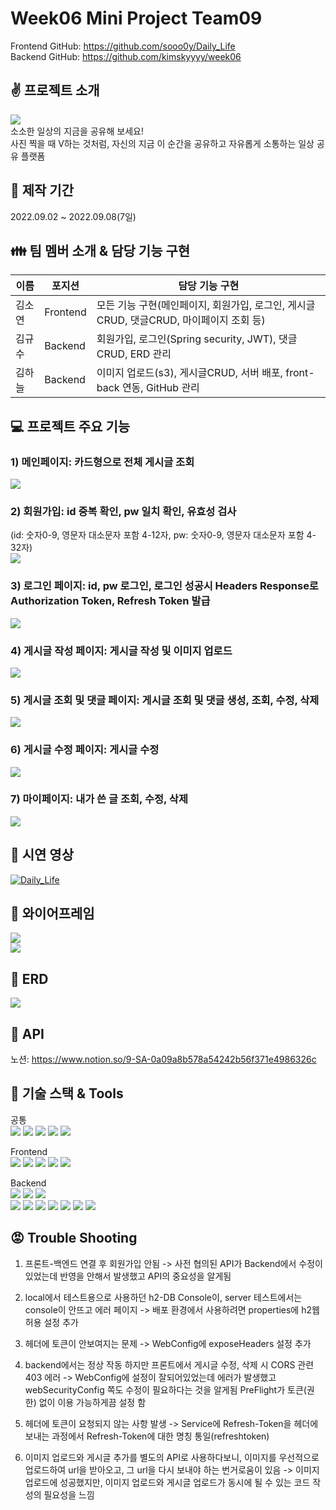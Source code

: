 Week06 Mini Project Team09
=============      
Frontend GitHub: https://github.com/sooo0y/Daily_Life     
Backend GitHub: https://github.com/kimskyyyy/week06   

:v: 프로젝트 소개
-------------   
<img src="https://user-images.githubusercontent.com/110077343/189123103-ea8e89b2-62e5-4be8-8f3a-f97e859a69e3.png"></img><br/>
소소한 일상의 지금을 공유해 보세요!   
사진 찍을 때 V하는 것처럼, 자신의 지금 이 순간을 공유하고 자유롭게 소통하는 일상 공유 플랫폼       

:date: 제작 기간
-------------   
2022.09.02 ~ 2022.09.08(7일)   

:family: 팀 멤버 소개 & 담당 기능 구현
-------------   
|이름|포지션|담당 기능 구현|
|------|---|---|
|김소연|Frontend|모든 기능 구현(메인페이지, 회원가입, 로그인, 게시글CRUD, 댓글CRUD, 마이페이지 조회 등)|
|김규수|Backend|회원가입, 로그인(Spring security, JWT), 댓글CRUD, ERD 관리|
|김하늘|Backend|이미지 업로드(s3), 게시글CRUD, 서버 배포, front-back 연동, GitHub 관리|

:computer: 프로젝트 주요 기능
-------------  
### 1) 메인페이지: 카드형으로 전체 게시글 조회   
<img src="https://user-images.githubusercontent.com/110077343/189138295-4cb8995b-fc9b-48b9-b790-2426ce1b59b6.png"></img><br/>       
### 2) 회원가입: id 중복 확인, pw 일치 확인, 유효성 검사    
(id: 숫자0-9, 영문자 대소문자 포함 4-12자, pw: 숫자0-9, 영문자 대소문자 포함 4-32자)   
<img src="https://user-images.githubusercontent.com/110077343/189138219-63eeeb33-4cc2-405e-a0b6-f82f4d1041ec.png"></img><br/>     
### 3) 로그인 페이지: id, pw 로그인, 로그인 성공시 Headers Response로 Authorization Token, Refresh Token 발급   
 <img src="https://user-images.githubusercontent.com/110077343/189137589-2d3356d8-3e80-418e-8aec-c8677a10df34.png"></img><br/>
### 4) 게시글 작성 페이지: 게시글 작성 및 이미지 업로드   
<img src="https://user-images.githubusercontent.com/110077343/189138503-d3108cde-b75c-4d42-896d-35fcdfc2aa74.png"></img><br/>     
### 5) 게시글 조회 및 댓글 페이지: 게시글 조회 및 댓글 생성, 조회, 수정, 삭제    
<img src="https://user-images.githubusercontent.com/110077343/189138612-ee6423c4-8d86-4b9a-b20e-4b51f5bd734e.png"></img><br/>       
### 6) 게시글 수정 페이지: 게시글 수정    
<img src="https://user-images.githubusercontent.com/110077343/189138869-00e25720-9987-4164-bd43-2ee2842d93cb.png"></img><br/>     
### 7) 마이페이지: 내가 쓴 글 조회, 수정, 삭제   
<img src="https://user-images.githubusercontent.com/110077343/189138735-332f907c-5009-4ac3-83cb-12424051c345.png"></img><br/>     

:movie_camera: 시연 영상
-------------  
[![Daily_Life](http://img.youtube.com/vi/u03fdC7WDBY/0.jpg)](https://www.youtube.com/watch?v=u03fdC7WDBY)

:green_book: 와이어프레임
------------- 
<img src="https://user-images.githubusercontent.com/110077343/189107732-e7c70398-c4d2-4e80-8ea0-9f261afbad0f.png"></img><br/>
<img src="https://user-images.githubusercontent.com/110077343/189108012-b0f5330f-2f1b-4c2b-8cd8-a4b25f9602dd.png"></img><br/>


:blue_book: ERD
-------------
<img src="https://user-images.githubusercontent.com/110077343/189080595-4f655837-5f4c-45c3-9246-9b32bd0e67c4.png"></img><br/>


:orange_book: API
------------- 
노션: https://www.notion.so/9-SA-0a09a8b578a54242b56f371e4986326c

:construction_worker: 기술 스택 & Tools
------------- 
공통   
<img src="https://img.shields.io/badge/Notion-000000?style=for-the-badge&logo=Notion&logoColor=white">
<img src="https://img.shields.io/badge/Google Sheets-34A853?style=for-the-badge&logo=Google Sheets&logoColor=white">
<img src="https://img.shields.io/badge/Git-F05032?style=for-the-badge&logo=Git&logoColor=white">
<img src="https://img.shields.io/badge/GitHub-181717?style=for-the-badge&logo=GitHub&logoColor=white">
<img src="https://img.shields.io/badge/Ubuntu-E95420?style=for-the-badge&logo=Ubuntu&logoColor=white">

Frontend    
<img src="https://img.shields.io/badge/CSS Modules-000000?style=for-the-badge&logo=CSS Modules&logoColor=white">
<img src="https://img.shields.io/badge/JavaScript-F7DF1E?style=for-the-badge&logo=JavaScript&logoColor=white">
<img src="https://img.shields.io/badge/React-61DAFB?style=for-the-badge&logo=React&logoColor=white">
<img src="https://img.shields.io/badge/Redux-764ABC?style=for-the-badge&logo=Redux&logoColor=white">
<img src="https://img.shields.io/badge/Axios-5A29E4?style=for-the-badge&logo=Axios&logoColor=white">

Backend   
<img src="https://img.shields.io/badge/Spring-6DB33F?style=for-the-badge&logo=Spring&logoColor=white">
<img src="https://img.shields.io/badge/Spring Boot-6DB33F?style=for-the-badge&logo=Spring Boot&logoColor=white">
<img src="https://img.shields.io/badge/Spring Security-6DB33F?style=for-the-badge&logo=Spring Security&logoColor=white">   
<img src="https://img.shields.io/badge/JSON Web Tokens-000000?style=for-the-badge&logo=JSON Web Tokens&logoColor=white">
<img src="https://img.shields.io/badge/Gradle-02303A?style=for-the-badge&logo=Gradle&logoColor=white"> 
<img src="https://img.shields.io/badge/IntelliJ IDEA-000000?style=for-the-badge&logo=IntelliJ IDEA&logoColor=white"> 
<img src="https://img.shields.io/badge/Postman-FF6C37?style=for-the-badge&logo=Postman&logoColor=white"> 
<img src="https://img.shields.io/badge/Amazon S3-569A31?style=for-the-badge&logo=Amazon S3&logoColor=white"> 
<img src="https://img.shields.io/badge/Amazon EC2-FF9900?style=for-the-badge&logo=Amazon EC2&logoColor=white"> 
<img src="https://img.shields.io/badge/Sourcetree-0052CC?style=for-the-badge&logo=Sourcetree&logoColor=white">    

:rage: Trouble Shooting
------------- 
1) 프론트-백엔드 연결 후 회원가입 안됨 -> 사전 협의된 API가 Backend에서 수정이 있었는데 반영을 안해서 발생했고 API의 중요성을 알게됨

2) local에서 테스트용으로 사용하던 h2-DB Console이, server 테스트에서는 console이 안뜨고 에러 페이지 -> 배포 환경에서 사용하려면 properties에 h2웹 허용 설정 추가

3) 헤더에 토큰이 안보여지는 문제 -> WebConfig에 exposeHeaders 설정 추가

4) backend에서는 정상 작동 하지만 프론트에서 게시글 수정, 삭제 시 CORS 관련 403 에러 -> WebConfig에 설정이 잘되어있었는데 에러가 발생했고 webSecurityConfig 쪽도 수정이 필요하다는 것을 알게됨 PreFlight가 토큰(권한) 없이 이용 가능하게끔 설정 함

5) 헤더에 토큰이 요청되지 않는 사항 발생 -> Service에 Refresh-Token을 헤더에 보내는 과정에서 Refresh-Token에 대한 명칭 통일(refreshtoken)

6) 이미지 업로드와 게시글 추가를 별도의 API로 사용하다보니, 이미지를 우선적으로 업로드하여 url을 받아오고, 그 url을 다시 보내야 하는 번거로움이 있음 -> 이미지 업로드에 성공했지만, 이미지 업로드와 게시글 업로드가 동시에 될 수 있는 코드 작성의 필요성을 느낌
 
